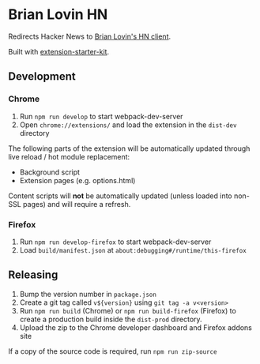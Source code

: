 # Brian Lovin HN

Redirects Hacker News to [Brian Lovin's HN client](https://brianlovin.com/hn).

Built with [extension-starter-kit](https://github.com/dkthehuman/extension-starter-kit).

## Development

### Chrome

1. Run `npm run develop` to start webpack-dev-server
2. Open `chrome://extensions/` and load the extension in the `dist-dev` directory

The following parts of the extension will be automatically updated through live reload / hot module replacement:

- Background script
- Extension pages (e.g. options.html)

Content scripts will **not** be automatically updated (unless loaded into non-SSL pages) and will require a refresh.

### Firefox

1. Run `npm run develop-firefox` to start webpack-dev-server
2. Load `build/manifest.json` at `about:debugging#/runtime/this-firefox`

## Releasing

1. Bump the version number in `package.json`
2. Create a git tag called `v${version}` using `git tag -a v<version>`
3. Run `npm run build` (Chrome) or `npm run build-firefox` (Firefox) to create a production build inside the `dist-prod` directory.
4. Upload the zip to the Chrome developer dashboard and Firefox addons site

If a copy of the source code is required, run `npm run zip-source`
